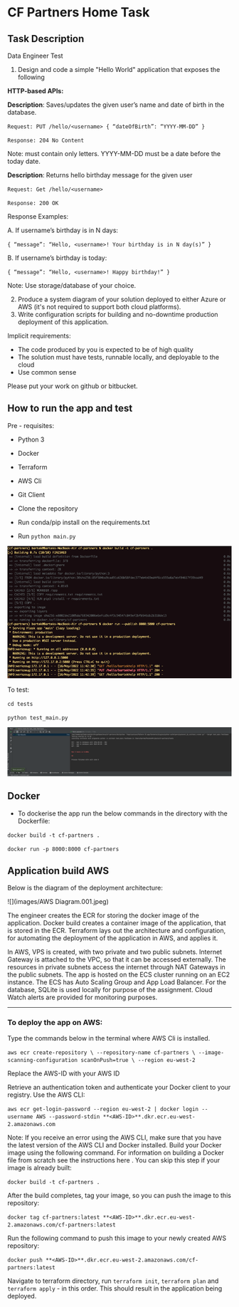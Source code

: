 # CF Partners Home Task

## Task Description

Data Engineer Test

1. Design and code a simple "Hello World" application that exposes the following

**HTTP-based APIs:**

**Description**: Saves/updates the given user’s name and date of birth in the database.

`Request: PUT /hello/<username> { “dateOfBirth”: “YYYY-MM-DD” }`

`Response: 204 No Content`

Note: <username> must contain only letters. YYYY-MM-DD must be a date before the today date.

**Description**: Returns hello birthday message for the given user

`Request: Get /hello/<username>`

`Response: 200 OK`

Response Examples:

A. If username’s birthday is in N days:

`{ “message”: “Hello, <username>! Your birthday is in N day(s)” }`

B. If username’s birthday is today:

`{ “message”: “Hello, <username>! Happy birthday!” }`

Note: Use storage/database of your choice.

2. Produce a system diagram of your solution deployed to either Azure or AWS (it's not required to support both cloud
   platforms).
3. Write configuration scripts for building and no-downtime production deployment of this application.

Implicit requirements:

- The code produced by you is expected to be of high quality
- The solution must have tests, runnable locally, and deployable to the cloud
- Use common sense

Please put your work on github or bitbucket.

## How to run the app and test

Pre - requisites:

- Python 3
- Docker
- Terraform
- AWS Cli
- Git Client


- Clone the repository
- Run conda/pip install on the requirements.txt
- Run `python main.py`

![](images/ss1.png)

To test:

`cd tests`

`python test_main.py`

![](images/ss3.png)

## Docker

- To dockerise the app run the below commands in the directory with the Dockerfile:

`docker build -t cf-partners .`

`docker run -p 8000:8000 cf-partners`

## Application build AWS

Below is the diagram of the deployment architecture:

![](images/AWS Diagram.001.jpeg)

The engineer creates the ECR for storing the docker image of the application. Docker build creates a container image of
the application, that is stored in the ECR. Terraform lays out the architecture and configuration, for automating the
deployment of the application in AWS, and applies it.

In AWS, VPS is created, with two private and two public subnets. Internet Gateway is attached to the VPC, so that it can
be accessed externally. The resources in private subnets access the internet through NAT Gateways in the public subnets.
The app is hosted on the ECS cluster running on an EC2 instance. The ECS has Auto Scaling Group and App Load Balancer.
For the database, SQLite is used locally for purpose of the assignment. Cloud Watch alerts are provided for monitoring
purposes.

---

### To deploy the app on AWS:

Type the commands below in the terminal where AWS Cli is installed.
   
`aws ecr create-repository \
--repository-name cf-partners \
--image-scanning-configuration scanOnPush=true \
--region eu-west-2`

Replace the AWS-ID with your AWS ID

Retrieve an authentication token and authenticate your Docker client to your registry. Use the AWS CLI:

`aws ecr get-login-password --region eu-west-2 | docker login --username AWS --password-stdin **<AWS-ID>**.dkr.ecr.eu-west-2.amazonaws.com
`

Note: If you receive an error using the AWS CLI, make sure that you have the latest version of the AWS CLI and Docker
installed. Build your Docker image using the following command. For information on building a Docker file from scratch
see the instructions here . You can skip this step if your image is already built:

`docker build -t cf-partners .`

After the build completes, tag your image, so you can push the image to this repository:

`docker tag cf-partners:latest **<AWS-ID>**.dkr.ecr.eu-west-2.amazonaws.com/cf-partners:latest`

Run the following command to push this image to your newly created AWS repository:

`docker push **<AWS-ID>**.dkr.ecr.eu-west-2.amazonaws.com/cf-partners:latest`

Navigate to terraform directory, run `terraform init`, `terraform plan` and `terraform apply` - in this order. This
should result in the application being deployed.
